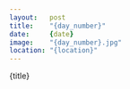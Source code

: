 ```yaml
---
layout:   post
title:    "{day_number}"
date:     {date}
image:    "{day_number}.jpg"
location: "{location}"
---
```


{title}
